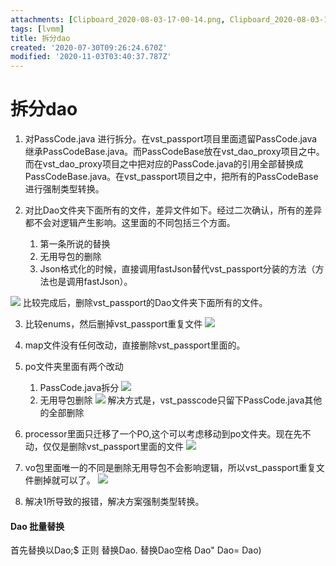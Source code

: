 ```yaml
---
attachments: [Clipboard_2020-08-03-17-00-14.png, Clipboard_2020-08-03-17-16-02.png, Clipboard_2020-08-03-17-21-12.png, Clipboard_2020-08-03-17-21-25.png, Clipboard_2020-08-03-17-26-39.png, Clipboard_2020-08-03-17-34-52.png, Clipboard_2020-08-03-17-41-03.png]
tags: [lvmm]
title: 拆分dao
created: '2020-07-30T09:26:24.670Z'
modified: '2020-11-03T03:40:37.787Z'
---
```


# 拆分dao

1. 对PassCode.java 进行拆分。在vst_passport项目里面遗留PassCode.java 继承PassCodeBase.java。而PassCodeBase放在vst_dao_proxy项目之中。而在vst_dao_proxy项目之中把对应的PassCode.java的引用全部替换成PassCodeBase.java。在vst_passport项目之中，把所有的PassCodeBase进行强制类型转换。

2. 对比Dao文件夹下面所有的文件，差异文件如下。经过二次确认，所有的差异都不会对逻辑产生影响。这里面的不同包括三个方面。
    1. 第一条所说的替换
    2. 无用导包的删除
    3. Json格式化的时候，直接调用fastJson替代vst_passport分装的方法（方法也是调用fastJson）。

![](@attachment/Clipboard_2020-08-03-17-00-14.png)
比较完成后，删除vst_passport的Dao文件夹下面所有的文件。

3. 比较enums，然后删掉vst_passport重复文件
![](@attachment/Clipboard_2020-08-03-17-16-02.png)

4. map文件没有任何改动，直接删除vst_passport里面的。

5. po文件夹里面有两个改动
    1. PassCode.java拆分
![](@attachment/Clipboard_2020-08-03-17-21-12.png)
    2. 无用导包删除
![](@attachment/Clipboard_2020-08-03-17-21-25.png)
解决方式是，vst_passcode只留下PassCode.java其他的全部删除

6. processor里面只迁移了一个PO,这个可以考虑移动到po文件夹。现在先不动，仅仅是删除vst_passport里面的文件
![](@attachment/Clipboard_2020-08-03-17-26-39.png)

7. vo包里面唯一的不同是删除无用导包不会影响逻辑，所以vst_passport重复文件删掉就可以了。
![](@attachment/Clipboard_2020-08-03-17-41-03.png)

8. 解决1所导致的报错，解决方案强制类型转换。



#### Dao 批量替换
首先替换以Dao;$ 正则
替换Dao.
替换Dao空格
Dao"
Dao=
Dao)


